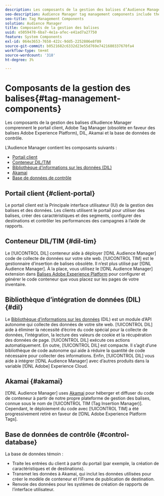 ```yaml
---
description: Les composants de la gestion des balises d’Audience Manager comprennent le portail client, Adobe Tag Manager (obsolète en faveur d’Adobe Experience Platform Launch), DIL, Akamai et la base de données de contrôle.
seo-description: Audience Manager tag management components include the client portal, Adobe Tag Manager (deprecated in favor of Adobe Experience Platform Launch), DIL, Akamai, and the control database.
seo-title: Tag Management Components
solution: Audience Manager
title: Composants de la gestion des balises
uuid: e5059478-6ba7-4e1a-afec-e41ad7a27750
feature: System Components
exl-id: 064e3653-7658-422c-9dd5-2252806e8f09
source-git-commit: b0521682c6332d23e55d769e7421680337670fa4
workflow-type: tm+mt
source-wordcount: '318'
ht-degree: 3%

---
```


# Composants de la gestion des balises{#tag-management-components}

Les composants de la gestion des balises d’Audience Manager comprennent le portail client, Adobe Tag Manager (obsolète en faveur des balises Adobe Experience Platform), DIL, Akamai et la base de données de contrôle.

<!-- 

c_comptag.xml

 -->

L’Audience Manager contient les composants suivants :

* [Portail client](../../reference/system-components/components-tag-management.md#client-portal)
* [Conteneur DIL/TIM](../../reference/system-components/components-tag-management.md#dil-tim)
* [Bibliothèque d’informations sur les données (DIL)](../../reference/system-components/components-tag-management.md#dil)
* [Akamai](../../reference/system-components/components-tag-management.md#akamai)
* [Base de données de contrôle](../../reference/system-components/components-tag-management.md#control-database)

## Portail client {#client-portal}

Le portail client est la Principale interface utilisateur (IU) de la gestion des balises et des données. Les clients utilisent le portail pour utiliser des balises, créer des caractéristiques et des segments, configurer des destinations et contrôler les performances des campagnes à l’aide de rapports.

## Conteneur DIL/TIM {#dil-tim}

Le [!UICONTROL DIL] conteneur aide à déployer [!DNL Audience Manager] code de collecte de données sur votre site web. [!UICONTROL TIM] est le gestionnaire d’insertion de balises obsolète. Il n’est plus utilisé par [!DNL Audience Manager]. À la place, vous utilisez le [!DNL Audience Manager] extension dans [Balises Adobe Experience Platform](https://experienceleague.adobe.com/docs/experience-platform/tags/extensions/adobe/audience-manager/overview.html) pour configurer et générer le code conteneur que vous placez sur les pages de votre inventaire.

## Bibliothèque d’intégration de données (DIL) {#dil}

Le [Bibliothèque d’informations sur les données](../../dil/dil-overview.md) (DIL) est un module d’API autonome qui collecte des données de votre site web. [!UICONTROL DIL] aide à éliminer la nécessité d’écrire du code spécial pour la collecte de données, l’intégration, la lecture des valeurs de cookie et la récupération des données de page. [!UICONTROL DIL] exécute ces actions automatiquement. En outre, [!UICONTROL DIL] est compacte. Il s’agit d’une bibliothèque de code autonome qui aide à réduire la quantité de code nécessaire pour collecter des informations. Enfin, [!UICONTROL DIL] vous aide à intégrer [!DNL Audience Manager] avec d’autres produits dans la variable [!DNL Adobe] Experience Cloud.

## Akamai {#akamai}

[!DNL Audience Manager] uses [Akamai](https://www.akamai.com/us/en/about/) pour héberger et diffuser du code de conteneur à partir de notre propre plateforme de gestion des balises, connue sous le nom de [!UICONTROL TIM (Tag Insertion Manager)]. Cependant, le déploiement du code avec [!UICONTROL TIM] a été progressivement retiré en faveur de [!DNL Adobe Experience Platform Tags].

## Base de données de contrôle {#control-database}

La base de données témoin :

* Traite les entrées du client à partir du portail (par exemple, la création de caractéristiques et de destinations).
* Transmet les données à Akamai, qui inclut les données utilisées pour créer le modèle de conteneur et l’iFrame de publication de destination.
* Renvoie des données pour les systèmes de création de rapports de l’interface utilisateur.
